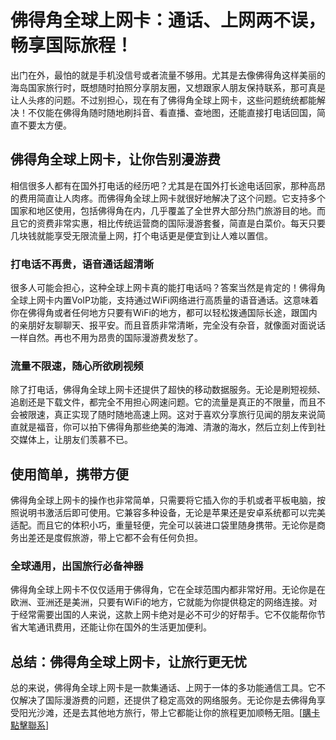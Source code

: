 # 佛得角全球上网卡：通话、上网两不误，畅享国际旅程！

出门在外，最怕的就是手机没信号或者流量不够用。尤其是去像佛得角这样美丽的海岛国家旅行时，既想随时拍照分享朋友圈，又想跟家人朋友保持联系，那可真是让人头疼的问题。不过别担心，现在有了佛得角全球上网卡，这些问题统统都能解决！不仅能在佛得角随时随地刷抖音、看直播、查地图，还能直接打电话回国，简直不要太方便。

## 佛得角全球上网卡，让你告别漫游费

相信很多人都有在国外打电话的经历吧？尤其是在国外打长途电话回家，那种高昂的费用简直让人肉疼。而佛得角全球上网卡就很好地解决了这个问题。它支持多个国家和地区使用，包括佛得角在内，几乎覆盖了全世界大部分热门旅游目的地。而且它的资费非常实惠，相比传统运营商的国际漫游套餐，简直是白菜价。每天只要几块钱就能享受无限流量上网，打个电话更是便宜到让人难以置信。

### 打电话不再贵，语音通话超清晰

很多人可能会担心，这种全球上网卡真的能打电话吗？答案当然是肯定的！佛得角全球上网卡内置VoIP功能，支持通过WiFi网络进行高质量的语音通话。这意味着你在佛得角或者任何地方只要有WiFi的地方，都可以轻松拨通国际长途，跟国内的亲朋好友聊聊天、报平安。而且音质非常清晰，完全没有杂音，就像面对面说话一样自然。再也不用为昂贵的国际漫游费发愁了。

### 流量不限速，随心所欲刷视频

除了打电话，佛得角全球上网卡还提供了超快的移动数据服务。无论是刷短视频、追剧还是下载文件，都完全不用担心网速问题。它的流量是真正的不限量，而且不会被限速，真正实现了随时随地高速上网。这对于喜欢分享旅行见闻的朋友来说简直就是福音，你可以拍下佛得角那些绝美的海滩、清澈的海水，然后立刻上传到社交媒体上，让朋友们羡慕不已。

## 使用简单，携带方便

佛得角全球上网卡的操作也非常简单，只需要将它插入你的手机或者平板电脑，按照说明书激活后即可使用。它兼容多种设备，无论是苹果还是安卓系统都可以完美适配。而且它的体积小巧，重量轻便，完全可以装进口袋里随身携带。无论你是商务出差还是度假旅游，带上它都不会有任何负担。

### 全球通用，出国旅行必备神器

佛得角全球上网卡不仅仅适用于佛得角，它在全球范围内都非常好用。无论你是在欧洲、亚洲还是美洲，只要有WiFi的地方，它就能为你提供稳定的网络连接。对于经常需要出国的人来说，这款上网卡绝对是必不可少的好帮手。它不仅能帮你节省大笔通讯费用，还能让你在国外的生活更加便利。

## 总结：佛得角全球上网卡，让旅行更无忧

总的来说，佛得角全球上网卡是一款集通话、上网于一体的多功能通信工具。它不仅解决了国际漫游费的问题，还提供了稳定高效的网络服务。无论你是去佛得角享受阳光沙滩，还是去其他地方旅行，带上它都能让你的旅程更加顺畅无阻。[[購卡點擊聯系](https://t.me/s/esim1088)]